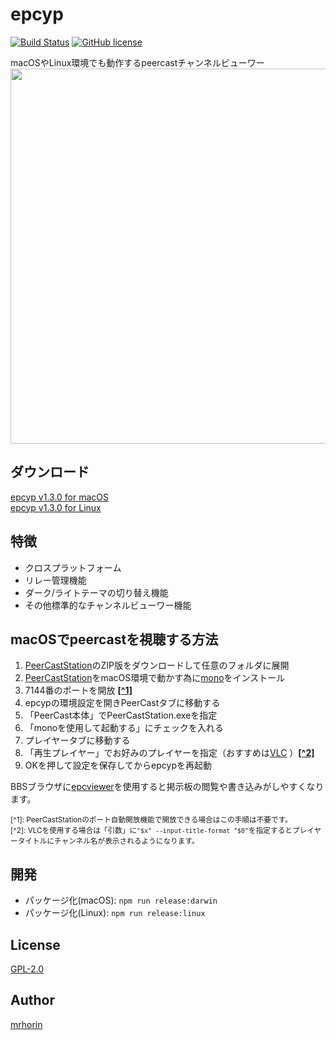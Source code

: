 # epcyp
[![Build Status](https://travis-ci.org/mrhorin/epcyp.svg?branch=master)](https://travis-ci.org/mrhorin/epcyp)
[![GitHub license](https://img.shields.io/badge/license-GPLv2-blue.svg)](https://raw.githubusercontent.com/mrhorin/epcyp/master/LICENSE)  
  
macOSやLinux環境でも動作するpeercastチャンネルビューワー  
<img src="https://user-images.githubusercontent.com/6502717/58675620-173e5100-8390-11e9-8d81-ee112bf2490e.png" width="600px" height="atuo" />
## ダウンロード
[epcyp v1.3.0 for macOS](https://github.com/mrhorin/epcyp/releases/download/v1.3.0/epcyp_v1.3.0_macos.zip)  
[epcyp v1.3.0 for Linux](https://github.com/mrhorin/epcyp/releases/download/v1.3.0/epcyp_v1.3.0_linux.zip)

## 特徴
- クロスプラットフォーム
- リレー管理機能
- ダーク/ライトテーマの切り替え機能
- その他標準的なチャンネルビューワー機能

## macOSでpeercastを視聴する方法
1. [PeerCastStation](http://www.pecastation.org/)のZIP版をダウンロードして任意のフォルダに展開
1. [PeerCastStation](http://www.pecastation.org/)をmacOS環境で動かす為に[mono](https://www.mono-project.com/download/stable/)をインストール
1. 7144番のポートを開放 __[[^1]](#1)__
1. epcypの環境設定を開きPeerCastタブに移動する
1. 「PeerCast本体」でPeerCastStation.exeを指定
1. 「monoを使用して起動する」にチェックを入れる
1. プレイヤータブに移動する
1. 「再生プレイヤー」でお好みのプレイヤーを指定（おすすめは[VLC](https://www.videolan.org/vlc/index.ja.html) ）__[[^2]](#2)__
1. OKを押して設定を保存してからepcypを再起動  
  
BBSブラウザに[epcviewer](https://github.com/mrhorin/epcviewer)を使用すると掲示板の閲覧や書き込みがしやすくなります。  
  
<small id="1">[^1]: PeerCastStationのポート自動開放機能で開放できる場合はこの手順は不要です。</small>  
<small id="2">[^2]: VLCを使用する場合は「引数」に`"$x" --input-title-format "$0"`を指定するとプレイヤータイトルにチャンネル名が表示されるようになります。</small>
## 開発
- パッケージ化(macOS): `npm run release:darwin`
- パッケージ化(Linux): `npm run release:linux`

## License
[GPL-2.0](https://opensource.org/licenses/GPL-2.0)

## Author
[mrhorin](https://github.com/mrhorin)
